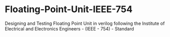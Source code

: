 # Floating-Point-Unit-IEEE-754
Designing and Testing Floating Point Unit in verilog following the Institute of Electrical and Electronics Engineers - (IEEE - 754) - Standard 
